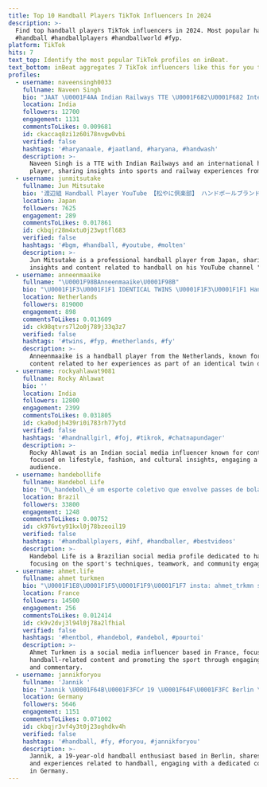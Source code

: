 ```yaml
---
title: Top 10 Handball Players TikTok Influencers In 2024
description: >-
  Find top handball players TikTok influencers in 2024. Most popular hashtags:
  #handball #handballplayers #handballworld #fyp.
platform: TikTok
hits: 7
text_top: Identify the most popular TikTok profiles on inBeat.
text_bottom: inBeat aggregates 7 TikTok influencers like this for you to pitch.
profiles:
  - username: naveensingh0033
    fullname: Naveen Singh
    bio: "JAAT \U0001F4AA Indian Railways TTE \U0001F682\U0001F682 International Handball player \U0001F93E\U0001F93E HR-13"
    location: India
    followers: 12700
    engagement: 1131
    commentsToLikes: 0.009681
    id: ckaccaq8zi1z60i78nvgw0vbi
    verified: false
    hashtags: '#haryanaale, #jaatland, #haryana, #handwash'
    description: >-
      Naveen Singh is a TTE with Indian Railways and an international handball
      player, sharing insights into sports and railway experiences from India.
  - username: junmitsutake
    fullname: Jun Mitsutake
    bio: '渡辺組 Handball Player YouTube 【松やに倶楽部】 ハンドボールブランド #shitewatahero'
    location: Japan
    followers: 7625
    engagement: 289
    commentsToLikes: 0.017861
    id: ckbqjr28m4xtu0j23wptfl683
    verified: false
    hashtags: '#bgm, #handball, #youtube, #molten'
    description: >-
      Jun Mitsutake is a professional handball player from Japan, sharing
      insights and content related to handball on his YouTube channel "松やに倶楽部."
  - username: anneenmaaike
    fullname: "\U0001F98BAnneenmaaike\U0001F98B"
    bio: "\U0001F1F3\U0001F1F1 IDENTICAL TWINS \U0001F1F3\U0001F1F1 Handballplayers \U0001F4E9:maaike.anne@icloud.com"
    location: Netherlands
    followers: 819000
    engagement: 898
    commentsToLikes: 0.013609
    id: ck98qtvrs7l2o0j789j33q3z7
    verified: false
    hashtags: '#twins, #fyp, #netherlands, #fy'
    description: >-
      Anneenmaaike is a handball player from the Netherlands, known for sharing
      content related to her experiences as part of an identical twin duo.
  - username: rockyahlawat9081
    fullname: Rocky Ahlawat
    bio: ''
    location: India
    followers: 12800
    engagement: 2399
    commentsToLikes: 0.031805
    id: cka0odjh439ri0i783rh77ytd
    verified: false
    hashtags: '#handnallgirl, #foj, #tikrok, #chatnapundager'
    description: >-
      Rocky Ahlawat is an Indian social media influencer known for content
      focused on lifestyle, fashion, and cultural insights, engaging a diverse
      audience.
  - username: handebollife
    fullname: Handebol Life
    bio: "O\_handebol\_é um esporte coletivo que envolve passes de bola com as mãos."
    location: Brazil
    followers: 33800
    engagement: 1248
    commentsToLikes: 0.00752
    id: ck976vty91kxl0j78bzeoil19
    verified: false
    hashtags: '#handballplayers, #ihf, #handballer, #bestvideos'
    description: >-
      Handebol Life is a Brazilian social media profile dedicated to handball,
      focusing on the sport's techniques, teamwork, and community engagement.
  - username: ahmet.life
    fullname: ahmet turkmen
    bio: "\U0001F1E8\U0001F1F5\U0001F1F9\U0001F1F7 insta: ahmet_trkmn snap: ahmt7 \U0001F92A\U0001F61C\U0001F618"
    location: France
    followers: 14500
    engagement: 256
    commentsToLikes: 0.012414
    id: ck9v2dvj3l94l0j78a2lfhial
    verified: false
    hashtags: '#hentbol, #handebol, #andebol, #pourtoi'
    description: >-
      Ahmet Turkmen is a social media influencer based in France, focusing on
      handball-related content and promoting the sport through engaging visuals
      and commentary.
  - username: jannikforyou
    fullname: 'Jannik '
    bio: "Jannik \U0001F64B\U0001F3FC‍♂️ 19 \U0001F64F\U0001F3FC Berlin \U0001F303 Handball"
    location: Germany
    followers: 5646
    engagement: 1151
    commentsToLikes: 0.071002
    id: ckbqjr3vf4y3t0j23oghdkv4h
    verified: false
    hashtags: '#handball, #fy, #foryou, #jannikforyou'
    description: >-
      Jannik, a 19-year-old handball enthusiast based in Berlin, shares insights
      and experiences related to handball, engaging with a dedicated community
      in Germany.
---
```


